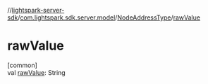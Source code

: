 //[lightspark-server-sdk](../../../index.md)/[com.lightspark.sdk.server.model](../index.md)/[NodeAddressType](index.md)/[rawValue](raw-value.md)

# rawValue

[common]\
val [rawValue](raw-value.md): String
